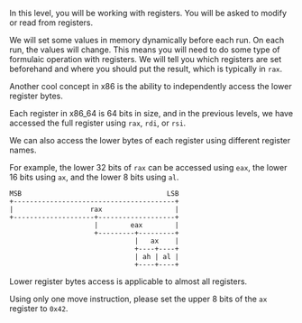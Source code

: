 In this level, you will be working with registers. You will be asked to modify or read from registers.

We will set some values in memory dynamically before each run. On each run, the values will change. This means you will need to do some type of formulaic operation with registers. We will tell you which registers are set beforehand and where you should put the result, which is typically in `rax`.

Another cool concept in x86 is the ability to independently access the lower register bytes.

Each register in x86_64 is 64 bits in size, and in the previous levels, we have accessed the full register using `rax`, `rdi`, or `rsi`.

We can also access the lower bytes of each register using different register names.

For example, the lower 32 bits of `rax` can be accessed using `eax`, the lower 16 bits using `ax`, and the lower 8 bits using `al`.

```
MSB                                    LSB
+----------------------------------------+
|                   rax                  |
+--------------------+-------------------+
                     |        eax        |
                     +---------+---------+
                               |   ax    |
                               +----+----+
                               | ah | al |
                               +----+----+
```

Lower register bytes access is applicable to almost all registers.

Using only one move instruction, please set the upper 8 bits of the `ax` register to `0x42`.
